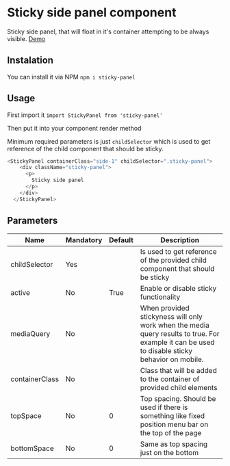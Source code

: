 # Sticky side panel component

Sticky side panel, that will float in it's container attempting to be always visible. [Demo](https://czmavi.github.io/stickypanel/)

## Instalation

You can install it via NPM `npm i sticky-panel`

## Usage

First import it `import StickyPanel from 'sticky-panel'`

Then put it into your component render method

Minimum required parameters is just `childSelector` which is used to get reference of the child component that should be sticky.

```javascript
<StickyPanel containerClass="side-1" childSelector=".sticky-panel">
    <div className="sticky-panel">
      <p>
        Sticky side panel
      </p>
    </div>
  </StickyPanel>
```

## Parameters

| Name | Mandatory | Default | Description |
| ---  | --- | --- | --- |
| childSelector | Yes |  | Is used to get reference of the provided child component that should be sticky |
| active | No | True | Enable or disable sticky functionality |
| mediaQuery | No | | When provided stickyness will only work when the media query results to true. For example it can be used to disable sticky behavior on mobile. |
| containerClass | No | | Class that will be added to the container of provided child elements |
| topSpace | No | 0 | Top spacing. Should be used if there is something like fixed position menu bar on the top of the page |
| bottomSpace | No | 0 | Same as top spacing just on the bottom |

